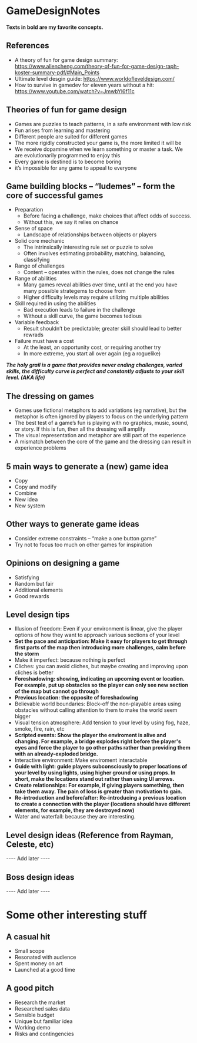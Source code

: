 # GameDesignNotes

**Texts in bold are my favorite concepts.**

## References
* A theory of fun for game design summary: https://www.allencheng.com/theory-of-fun-for-game-design-raph-koster-summary-pdf/#Main_Points
* Ultimate level desgin guide: https://www.worldofleveldesign.com/
* How to survive in gamedev for eleven years without a hit: https://www.youtube.com/watch?v=JmwbYl6f11c

## Theories of fun for game design
* Games are puzzles to teach patterns, in a safe environment with low risk
* Fun arises from learning and mastering
* Different people are suited for different games 
* The more rigidly constructed your game is, the more limited it will be
* We receive dopamine when we learn something or master a task. We are evolutionarily programmed to enjoy this
* Every game is destined is to become boring
* it’s impossible for any game to appeal to everyone

## Game building blocks – “ludemes” – form the core of successful games
* Preparation
  * Before facing a challenge, make choices that affect odds of success.
  * Without this, we say it relies on chance
* Sense of space
  * Landscape of relationships between objects or players
* Solid core mechanic
  * The intrinsically interesting rule set or puzzle to solve
  * Often involves estimating probability, matching, balancing, classifying
* Range of challenges
  * Content – operates within the rules, does not change the rules
* Range of abilities
  * Many games reveal abilities over time, until at the end you have many possible strategems to choose from
  * Higher difficulty levels may require utilizing multiple abilities
* Skill required in using the abilities
  * Bad execution leads to failure in the challenge
  * Without a skill curve, the game becomes tedious
* Variable feedback
  * Result shouldn’t be predictable; greater skill should lead to better rewrads
* Failure must have a cost
  * At the least, an opportunity cost, or requiring another try
  * In more extreme, you start all over again (eg a roguelike)
  
***The holy grail is a game that provides never ending challenges, varied skills, the difficulty curve is perfect and constantly adjusts to your skill level. (AKA life)***

## The dressing on games
* Games use fictional metaphors to add variations (eg narrative), but the metaphor is often ignored by players to focus on the underlying pattern
* The best test of a game’s fun is playing with no graphics, music, sound, or story. If this is fun, then all the dressing will amplify
* The visual representation and metaphor are still part of the experience
* A mismatch between the core of the game and the dressing can result in experience problems


## 5 main ways to generate a (new) game idea 
* Copy
* Copy and modify
* Combine
* New idea
* New system

## Other ways to generate game ideas
* Consider extreme constraints – “make a one button game”
* Try not to focus too much on other games for inspiration

## Opinions on designing a game
* Satisfying
* Random but fair
* Additional elements
* Good rewards

## Level design tips
* Illusion of freedom: Even if your environment is linear, give the player options of how they want to approach various sections of your level
* **Set the pace and anticipation: Make it easy for players to get through first parts of the map then introducing more challenges, calm before the storm**
* Make it imperfect: because nothing is perfect
* Cliches: you can avoid cliches, but maybe creating and improving upon cliches is better
* **Foreshadowing: showing, indicating an upcoming event or location. For example, put up obstacles so the player can only see new section of the map but cannot go through** 
* **Previous location: the opposite of foreshadowing**
* Believable world boundaries: Block-off the non-playable areas using obstacles without calling attention to them to make the world seem bigger
* Visual tension atmosphere: Add tension to your level by using fog, haze, smoke, fire, rain, etc
* **Scripted events: Show the player the enviroment is alive and changing. For example, a bridge explodes right before the player's eyes and force the player to go other paths rather than providing them with an already-exploded bridge.**
* Interactive environment: Make enviroment interactable
* **Guide with light: guide players subconsciously to proper locations of your level by using lights, using higher ground or using props. In short, make the locations stand out rather than using UI arrows.**
* **Create relationships: For example, if giving players something, then take them away. The pain of loss is greater than motivation to gain.**
* **Re-introduction and before/after: Re-introducing a previous location to create a connection with the player (locations should have different elements, for example, they are destroyed now)**
* Water and waterfall: because they are interesting.

## Level design ideas (Reference from Rayman, Celeste, etc)
---- Add later ----

## Boss design ideas 
---- Add later ----


# Some other interesting stuff
## A casual hit
* Small scope
* Resonated with audience
* Spent money on art
* Launched at a good time

## A good pitch 
* Research the market
* Researched sales data 
* Sensible budget
* Unique but familiar idea
* Working demo
* Risks and contingencies

